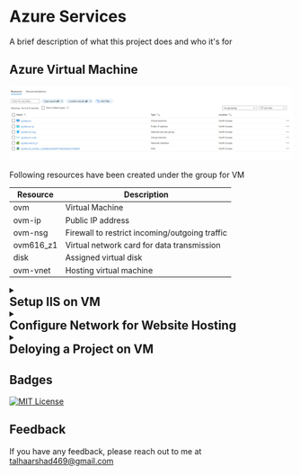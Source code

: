 
# Azure Services

A brief description of what this project does and who it's for



## Azure Virtual Machine
![App Screenshot](https://github.com/talha469/Documentation/blob/main/Common/Media/VMSpecifications.png?raw=true)

Following resources have been created under the group for VM


| Resource   | Description                                          |
|------------|------------------------------------------------------|
| ovm        | Virtual Machine                                      |
| ovm-ip     | Public IP address                                    |
| ovm-nsg    | Firewall to restrict incoming/outgoing traffic       |
| ovm616_z1  | Virtual network card for data transmission           |
| disk       | Assigned virtual disk                                |
| ovm-vnet   | Hosting virtual machine                              |

<details>
   <summary markdown="span" style="cursor:pointer;"><h2 style="margin:0;">Setup IIS on VM</h2></summary>
  


1- Press win + R

2- open "Server Manager"

3- "Add roles and features"

![App Screenshot](https://github.com/talha469/Documentation/blob/main/Common/Media/1.png?raw=true)

4- Check Web Server IIS

![App Screenshot](https://github.com/talha469/Documentation/blob/main/Common/Media/2.png?raw=true)

5- Don't change anything until necessary and Install

![App Screenshot](https://github.com/talha469/Documentation/blob/main/Common/Media/3.png?raw=true)

</details>

<details>
   <summary markdown="span" style="cursor:pointer;"><h2 style="margin:0;">Configure Network for Website Hosting</h2></summary>


### Configure Network for Website Hosting

On VM, if you will go to the http://localhost it will be working fine
![App Screenshot](https://github.com/talha469/Documentation/blob/main/Common/Media/IISLocal.png?raw=true)

Go to the Network settings on Azure VM Portal 

![App Screenshot](https://github.com/talha469/Documentation/blob/main/Common/Media/Networking.png?raw=true)

Add Inbound Security Rule

![App Screenshot](https://github.com/talha469/Documentation/blob/main/Common/Media/networking2.png?raw=true)

This ensure the connectivity on port 80

</details>

<details>
   <summary markdown="span" style="cursor:pointer;"><h2 style="margin:0;">Deloying a Project on VM</h2></summary>


### Configure Network for Website Hosting

When you will start publishing through Azure in VS Studio, this error might happen
![App Screenshot](https://github.com/talha469/Documentation/blob/main/Common/Media/error.png?raw=true)

Go to the Overview -> Public IP -> Configuration
make IP Static and assgn some DNS name as follows and save

![App Screenshot](https://github.com/talha469/Documentation/blob/main/Common/Media/DNS.png?raw=true)

Add Inbound Security Rule

![App Screenshot](https://github.com/talha469/Documentation/blob/main/Common/Media/networking2.png?raw=true)

This ensure the connectivity on port 80

</details>



## Badges

[![MIT License](https://img.shields.io/badge/License-MIT-green.svg)](https://choosealicense.com/licenses/mit/)

## Feedback

If you have any feedback, please reach out to me at talhaarshad469@gmail.com

